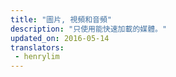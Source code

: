 ```yaml
---
title: "圖片, 視頻和音頻"
description: "只使用能快速加載的媒體。"
updated_on: 2016-05-14
translators:
 - henrylim
---
```

